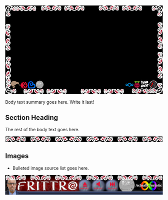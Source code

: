 <!-- @format -->

![](frittro-templates_800x450.png)

Body text summary goes here. Write it last!

## Section Heading

The rest of the body text goes here.

![](maori-divider.png)

## Images

- Bulleted image source list goes here.

![](frittro-maori-footer.png)
